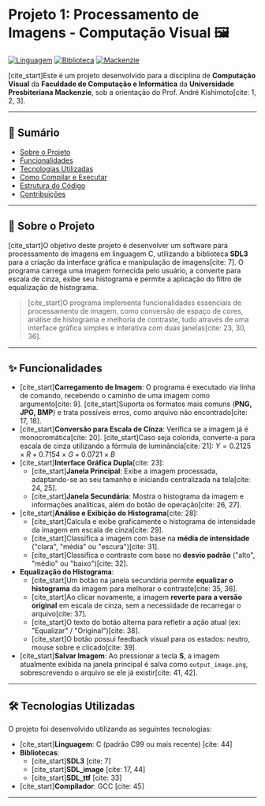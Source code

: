 # Projeto 1: Processamento de Imagens - Computação Visual 🖼️

[![Linguagem](https://img.shields.io/badge/Linguagem-C-blue.svg)](https://en.wikipedia.org/wiki/C_(programming_language))
[![Biblioteca](https://img.shields.io/badge/Biblioteca-SDL3-brightgreen.svg)](https://www.libsdl.org/)
[![Mackenzie](https://img.shields.io/badge/Universidade-Mackenzie-red.svg)](https://www.mackenzie.br/)

[cite_start]Este é um projeto desenvolvido para a disciplina de **Computação Visual** da **Faculdade de Computação e Informática** da **Universidade Presbiteriana Mackenzie**, sob a orientação do Prof. André Kishimoto[cite: 1, 2, 3].

---

## 📜 Sumário

* [Sobre o Projeto](#-sobre-o-projeto)
* [Funcionalidades](#-funcionalidades)
* [Tecnologias Utilizadas](#-tecnologias-utilizadas)
* [Como Compilar e Executar](#-como-compilar-e-executar)
* [Estrutura do Código](#-estrutura-do-código)
* [Contribuições](#-contribuições)

---

## 📖 Sobre o Projeto

[cite_start]O objetivo deste projeto é desenvolver um software para processamento de imagens em linguagem C, utilizando a biblioteca **SDL3** para a criação da interface gráfica e manipulação de imagens[cite: 7]. O programa carrega uma imagem fornecida pelo usuário, a converte para escala de cinza, exibe seu histograma e permite a aplicação do filtro de equalização de histograma.

> [cite_start]O programa implementa funcionalidades essenciais de processamento de imagem, como conversão de espaço de cores, análise de histograma e melhoria de contraste, tudo através de uma interface gráfica simples e interativa com duas janelas[cite: 23, 30, 36].

---

## ✨ Funcionalidades

* [cite_start]**Carregamento de Imagem**: O programa é executado via linha de comando, recebendo o caminho de uma imagem como argumento[cite: 9]. [cite_start]Suporta os formatos mais comuns (**PNG, JPG, BMP**) e trata possíveis erros, como arquivo não encontrado[cite: 17, 18].
* [cite_start]**Conversão para Escala de Cinza**: Verifica se a imagem já é monocromática[cite: 20]. [cite_start]Caso seja colorida, converte-a para escala de cinza utilizando a fórmula de luminância[cite: 21]:
    $Y = 0.2125 \times R + 0.7154 \times G + 0.0721 \times B$
* [cite_start]**Interface Gráfica Dupla**[cite: 23]:
    * [cite_start]**Janela Principal**: Exibe a imagem processada, adaptando-se ao seu tamanho e iniciando centralizada na tela[cite: 24, 25].
    * [cite_start]**Janela Secundária**: Mostra o histograma da imagem e informações analíticas, além do botão de operação[cite: 26, 27].
* [cite_start]**Análise e Exibição do Histograma**[cite: 28]:
    * [cite_start]Calcula e exibe graficamente o histograma de intensidade da imagem em escala de cinza[cite: 29].
    * [cite_start]Classifica a imagem com base na **média de intensidade** ("clara", "média" ou "escura")[cite: 31].
    * [cite_start]Classifica o contraste com base no **desvio padrão** ("alto", "médio" ou "baixo")[cite: 32].
* **Equalização do Histograma**:
    * [cite_start]Um botão na janela secundária permite **equalizar o histograma** da imagem para melhorar o contraste[cite: 35, 36].
    * [cite_start]Ao clicar novamente, a imagem **reverte para a versão original** em escala de cinza, sem a necessidade de recarregar o arquivo[cite: 37].
    * [cite_start]O texto do botão alterna para refletir a ação atual (ex: "Equalizar" / "Original")[cite: 38].
    * [cite_start]O botão possui feedback visual para os estados: neutro, mouse sobre e clicado[cite: 39].
* [cite_start]**Salvar Imagem**: Ao pressionar a tecla **S**, a imagem atualmente exibida na janela principal é salva como `output_image.png`, sobrescrevendo o arquivo se ele já existir[cite: 41, 42].

---

## 🛠️ Tecnologias Utilizadas

O projeto foi desenvolvido utilizando as seguintes tecnologias:

* [cite_start]**Linguagem**: C (padrão C99 ou mais recente) [cite: 44]
* **Bibliotecas**:
    * [cite_start]**SDL3** [cite: 7]
    * [cite_start]**SDL_image** [cite: 17, 44]
    * [cite_start]**SDL_ttf** [cite: 33]
* [cite_start]**Compilador**: GCC [cite: 45]

---
